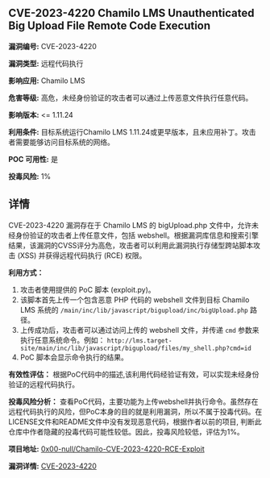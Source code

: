 ## CVE-2023-4220 Chamilo LMS Unauthenticated Big Upload File Remote Code Execution

**漏洞编号:** CVE-2023-4220

**漏洞类型:** 远程代码执行

**影响应用:** Chamilo LMS

**危害等级:** 高危，未经身份验证的攻击者可以通过上传恶意文件执行任意代码。

**影响版本:** <= 1.11.24

**利用条件:** 目标系统运行Chamilo LMS 1.11.24或更早版本，且未应用补丁。攻击者需要能够访问目标系统的网络。

**POC 可用性:** 是

**投毒风险:** 1%

## 详情

CVE-2023-4220 漏洞存在于 Chamilo LMS 的 bigUpload.php 文件中，允许未经身份验证的攻击者上传任意文件，包括 webshell。根据漏洞库信息和搜索引擎结果，该漏洞的CVSS评分为高危，攻击者可以利用此漏洞执行存储型跨站脚本攻击 (XSS) 并获得远程代码执行 (RCE) 权限。

**利用方式：**
1.  攻击者使用提供的 PoC 脚本 (exploit.py)。
2.  该脚本首先上传一个包含恶意 PHP 代码的 webshell 文件到目标 Chamilo LMS 系统的 `/main/inc/lib/javascript/bigupload/inc/bigUpload.php` 路径。
3.  上传成功后，攻击者可以通过访问上传的 webshell 文件，并传递 `cmd` 参数来执行任意系统命令。例如： `http://lms.target-site/main/inc/lib/javascript/bigupload/files/my_shell.php?cmd=id`
4.  PoC 脚本会显示命令执行的结果。

**有效性评估：**
根据PoC代码中的描述,该利用代码经验证有效，可以实现未经身份验证的远程代码执行。

**投毒风险分析：**
查看PoC代码，主要功能为上传webshell并执行命令。虽然存在远程代码执行的风险，但PoC本身的目的就是利用漏洞，所以不属于投毒代码。在LICENSE文件和README文件中没有发现恶意代码，根据作者以前的项目, 判断此仓库中作者隐藏的投毒代码可能性较低。因此，投毒风险较低，评估为1%。

**项目地址:** [0x00-null/Chamilo-CVE-2023-4220-RCE-Exploit](https://github.com/0x00-null/Chamilo-CVE-2023-4220-RCE-Exploit)

**漏洞详情:** [CVE-2023-4220](https://nvd.nist.gov/vuln/detail/CVE-2023-4220)
